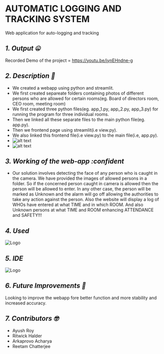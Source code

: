 # AUTOMATIC LOGGING AND TRACKING SYSTEM
Web application for auto-logging and tracking
## *1. Output :zipper_mouth_face:*
Recorded Demo of the project = https://youtu.be/jynEHndne-g<br/>

## *2. Description :thinking:*
  - We created a webapp using python and streamlit.<br/>
  - We first created separeate folders containing photos of different persons who are allowed for certain rooms(eg. Board of directors room, CEO room, meeting room)
  - We first created three python files(eg. app_1.py, app_2.py, app_3.py) for running the program for three individual rooms. <br/>
  - Then we linked all these separate files to the main python file(eg. app.py).<br/>
  - Then we frontend page using streamlit(i.e view.py).<br/> 
  - We also linked this frontend file(i.e view.py) to the main file(i.e, app.py).<br/>
  - ![alt text](https://github.com/SilencerTeam/Silencer/blob/main/result/Screenshot%20(1040).png)<br/>
  - ![alt text](https://github.com/SilencerTeam/Silencer/blob/main/result/2022-02-13%20(4).png)
  
  
 ## *3. Working of the web-app :confident*
   - Our solution involves detecting the face of any person who is caught in the camera. We have provided the images of allowed persons in a folder. So if the concerned person caught in camera is allowed then the person will be allowed to enter. In any other case, the person will be marked as Unknown and the alarm will go off allowing the authorities to take any action against the person. Also the website will display a log of WHOs have entered at what TIME and in which ROOM. And also Unknown persons at what TIME and ROOM enhancing ATTENDANCE and SAFETY!!!

 ## *4. Used*
 ![Logo](https://img.shields.io/badge/Python-FFD43B?style=for-the-badge&logo=python&logoColor=darkgreen)
 ## *5. IDE*
 ![Logo](https://img.shields.io/badge/Visual_Studio-5C2D91?style=for-the-badge&logo=visual%20studio&logoColor=white)
 ## *6. Future Improvements :raised_eyebrow:*
 Looking to improve the webapp fore better function and more stability and increased accuracy.
 ## *7. Contributors :nerd_face:*
  - Ayush Roy<br/>
  - Ritwick Halder<br/>
  - Arkaprovo Acharya<br/>
  - Reetam Chatterjee
